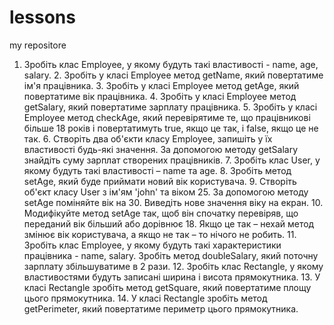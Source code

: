 # lessons
my repositore
1. Зробіть клас Employee, у якому будуть такі властивості - name, age, salary.
    2. Зробіть у класі Employee метод getName, який повертатиме ім'я працівника.
    3. Зробіть у класі Employee метод getAge, який повертатиме вік працівника.
    4. Зробіть у класі Employee метод getSalary, який повертатиме зарплату працівника.
    5. Зробіть у класі Employee метод checkAge, який перевірятиме те, що працівникові більше 18 років і повертатимуть true, якщо це так, і false, якщо це не так.
    6. Створіть два об'єкти класу Employee, запишіть у їх властивості будь-які значення. За допомогою методу getSalary знайдіть суму зарплат створених працівників.
    7. Зробіть клас User, у якому будуть такі властивості – name та age.
    8. Зробіть метод setAge, який буде приймати новий вік користувача.
    9. Створіть об'єкт класу User з ім'ям 'john' та віком 25. За допомогою методу setAge поміняйте вік на 30. Виведіть нове значення віку на екран.
    10. Модифікуйте метод setAge так, щоб він спочатку перевіряв, що переданий вік більший або дорівнює 18. Якщо це так – нехай метод змінює вік користувача, а якщо не так – то нічого не робить.
    11. Зробіть клас Employee, у якому будуть такі характеристики працівника - name, salary. Зробіть метод doubleSalary, який поточну зарплату збільшуватиме в 2 рази.
    12. Зробіть клас Rectangle, у якому властивостями будуть записані ширина і висота прямокутника.
    13. У класі Rectangle зробіть метод getSquare, який повертатиме площу цього прямокутника.
    14. У класі Rectangle зробіть метод getPerimeter, який повертатиме периметр цього прямокутника.
